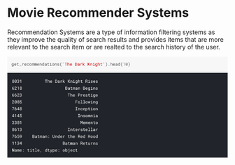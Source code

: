# Movie Recommender Systems

Recommendation Systems are a type of information filtering systems as they improve the quality of search results and provides items that are more relevant to the search item or are realted to the search history of the user.

![plot](./Picture/Movie.png)
